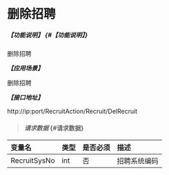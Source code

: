 # 删除招聘
##### _【功能说明】_ {#【功能说明】}
删除招聘


_**【应用场景】**_

删除招聘


_**【接口地址】**_

http://ip:port/RecruitAction/Recruit/DelRecruit



> #### _请求数据_ {#请求数据}

| 变量名 | 类型 | 是否必须 | 描述 |
| :--- | :--- | :--- | :--- |
| RecruitSysNo| int | 否 | 招聘系统编码|











